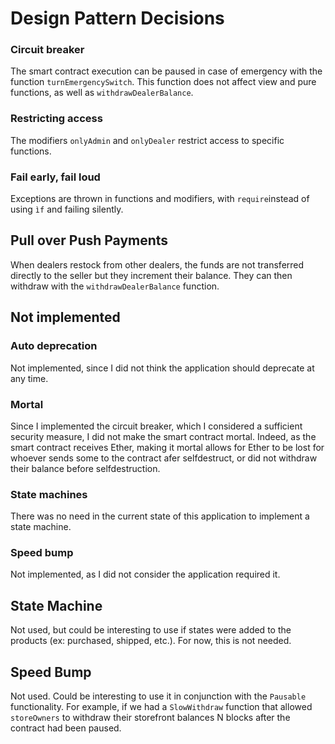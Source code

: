 # Design Pattern Decisions

### Circuit breaker

The smart contract execution can be paused in case of emergency with the function `turnEmergencySwitch`. This function does not affect view and pure functions, as well as `withdrawDealerBalance`.

### Restricting access

The modifiers `onlyAdmin` and `onlyDealer` restrict access to specific functions.

### Fail early, fail loud

Exceptions are thrown in functions and modifiers, with `require`instead of using `ìf` and failing silently.

## Pull over Push Payments

When dealers restock from other dealers, the funds are not transferred directly to the seller but they increment their balance. They can then withdraw with the `withdrawDealerBalance` function.

## Not implemented

### Auto deprecation

Not implemented, since I did not think the application should deprecate at any time.

### Mortal

Since I implemented the circuit breaker, which I considered a sufficient security measure, I did not make the smart contract mortal. Indeed, as the smart contract receives Ether, making it mortal allows for Ether to be lost for whoever sends some to the contract afer selfdestruct, or did not withdraw their balance before selfdestruction.

### State machines

There was no need in the current state of this application to implement a state machine.

### Speed bump

Not implemented, as I did not consider the application required it.

## State Machine

Not used, but could be interesting to use if states were added to the products (ex: purchased, shipped, etc.). For now, this is not needed.

## Speed Bump

Not used. Could be interesting to use it in conjunction with the `Pausable` functionality. For example, if we had a `SlowWithdraw` function that allowed `storeOwners` to withdraw their storefront balances N blocks after the contract had been paused.
